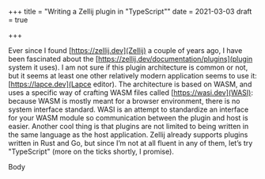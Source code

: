 +++
title = "Writing a Zellij plugin in \"TypeScript\""
date = 2021-03-03
draft = true

+++

Ever since I found [https://zellij.dev](Zellij) a couple of years ago, I have been fascinated about the [https://zellij.dev/documentation/plugins](plugin system it uses). I am not sure if this plugin architecture is common or not, but it seems at least one other relatively modern application seems to use it: [https://lapce.dev](Lapce editor). The architecture is based on WASM, and uses a specific way of crafting WASM files called [https://wasi.dev](WASI): because WASM is mostly meant for a browser environment, there is no system interface standard. WASI is an attempt to standardize an interface for your WASM module so communication between the plugin and host is easier. Another cool thing is that plugins are not limited to being written in the same language as the host application. Zellij already supports plugins written in Rust and Go, but since I’m not at all fluent in any of them, let’s try "TypeScript" (more on the ticks shortly, I promise).

<!-- more -->

Body

